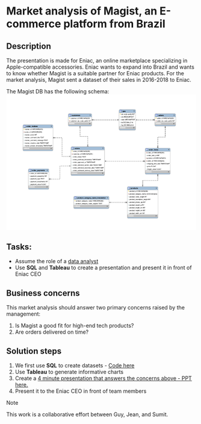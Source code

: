 # Market analysis of Magist, an E-commerce platform from Brazil
## Description
The presentation is made for Eniac, an online marketplace specializing in Apple-compatible accessories. Eniac wants to expand into Brazil and wants to know whether Magist is a suitable partner for Eniac products.
For the market analysis, Magist sent a dataset of their sales in 2016-2018 to Eniac. 

The Magist DB has the following schema:
![My Image](images/magist_schema.png)

## Tasks:
- Assume the role of a <ins>data analyst<ins>
- Use **SQL** and **Tableau** to create a presentation and present it in front of Eniac CEO

## Business concerns 
This market analysis should answer two primary concerns raised by the management:
1. Is Magist a good fit for high-end tech products?
2. Are orders delivered on time?

## Solution steps
1. We first use **SQL** to create datasets - [Code here](code/SQL_code_final.sql)
2. Use **Tableau** to generate informative charts
3. Create a <ins>4 minute<ins> presentation that answers the concerns above - [PPT here](https://github.com/sumitdeole/SQL-Tableau/blob/33a127cf8dabc51f7026e5c157c91cd45c16d749/Magist%20ppt.pdf).
4. Present it to the Eniac CEO in front of team members

> [!NOTE]
> This work is a collaborative effort between Guy, Jean, and Sumit.
